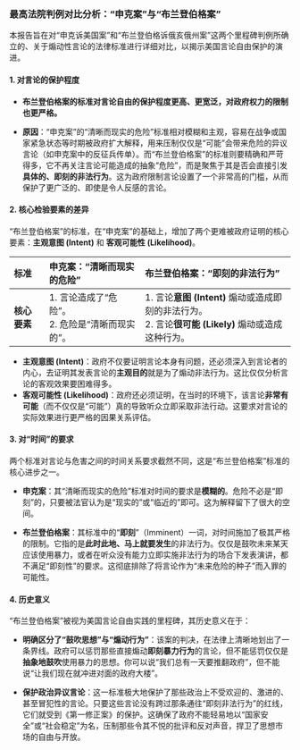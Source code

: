 ### 最高法院判例对比分析：“申克案”与“布兰登伯格案”

本报告旨在对“申克诉美国案”和“布兰登伯格诉俄亥俄州案”这两个里程碑判例所确立的、关于煽动性言论的法律标准进行详细对比，以揭示美国言论自由保护的演进。

#### 1. 对言论的保护程度

*   **布兰登伯格案的标准对言论自由的保护程度更高、更宽泛，对政府权力的限制也更严格。**

*   **原因**：“申克案”的“清晰而现实的危险”标准相对模糊和主观，容易在战争或国家紧急状态等时期被政府扩大解释，用来压制仅仅是“可能”会带来危险的异议言论（如申克案中的反征兵传单）。而“布兰登伯格案”的标准则要精确和严苛得多，它不再关注言论可能造成的抽象“危险”，而是聚焦于其是否会直接引发**具体的、即刻的非法行为**。这为政府限制言论设置了一个非常高的门槛，从而保护了更广泛的、即使是令人反感的言论。

#### 2. 核心检验要素的差异

“布兰登伯格案”的标准，在“申克案”的基础上，增加了两个更难被政府证明的核心要素：**主观意图 (Intent)** 和 **客观可能性 (Likelihood)**。

| 标准 | 申克案：“清晰而现实的危险” | 布兰登伯格案：“即刻的非法行为” |
| :--- | :--- | :--- |
| **核心要素** | 1.  言论造成了“危险”。<br>2.  危险是“清晰而现实的”。 | 1.  言论**意图 (Intent)** 煽动或造成即刻的非法行为。<br>2.  言论**很可能 (Likely)** 煽动或造成这种行为。 |

*   **主观意图 (Intent)**：政府不仅要证明言论本身有问题，还必须深入到言论者的内心，去证明其发表言论的**主观目的**就是为了煽动非法行为。这比仅仅分析言论的客观效果要困难得多。
*   **客观可能性 (Likelihood)**：政府还必须证明，在当时的环境下，该言论**非常有可能**（而不仅仅是“可能”）真的导致听众立即采取非法行动。这要求对言论的实际效果进行更严格的因果关系评估。

#### 3. 对“时间”的要求

两个标准对言论与危害之间的时间关系要求截然不同，这是“布兰登伯格案”标准的核心进步之一。

*   **申克案**：其“清晰而现实的危险”标准对时间的要求是**模糊的**。危险不必是“即刻”的，只要被法官认为是“现实的”或“临近的”即可。这为解释留下了很大的空间。

*   **布兰登伯格案**：其标准中的“**即刻**”（Imminent）一词，对时间施加了极其严格的限制。它指的是**此时此地、马上就要发生**的非法行为。仅仅是鼓吹未来某天应该使用暴力，或者在听众没有能力立即实施非法行为的场合下发表演讲，都不满足“即刻性”的要求。这彻底排除了将言论作为“未来危险的种子”而入罪的可能性。

#### 4. 历史意义

“布兰登伯格案”被视为美国言论自由实践的里程碑，其历史意义在于：

*   **明确区分了“鼓吹思想”与“煽动行为”**：该案的判决，在法律上清晰地划出了一条界线。政府可以惩罚那些直接煽动**即刻暴力行为**的言论，但不能惩罚仅仅是**抽象地鼓吹**使用暴力的思想。你可以说“我们总有一天要推翻政府”，但不能说“让我们现在就冲进对面的政府大楼”。

*   **保护政治异议言论**：这一标准极大地保护了那些政治上不受欢迎的、激进的、甚至冒犯性的言论。只要这些言论没有跨过那条通往“即刻非法行为”的红线，它们就受到《第一修正案》的保护。这确保了政府不能轻易地以“国家安全”或“社会稳定”为名，压制那些令其不悦的批评和反对声音，捍卫了思想市场的自由与开放。